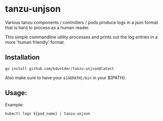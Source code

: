 tanzu-unjson
============

Various tanzu components / controllers / pods produce logs in a json format that is hard
to process as a human reader.

This simple commandline utility processes and prints out the log entries in a more
'human friendly' format.

## Installation

```
go install github.com/kdvolder/tanzu-unjson@latest
```

Also make sure to have your `${GOPATH}/bin` in your ${PATH}.

## Usage:

Example:

```
kubectl logs ${pod_name} | tanzu-unjson
```
